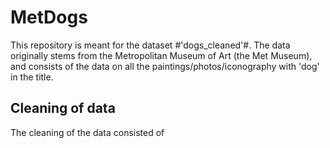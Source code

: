 <h1>MetDogs</h1>
This repository is meant for the dataset #'dogs_cleaned'#. The data originally stems from the Metropolitan Museum of Art (the Met Museum), and consists of the data on all the paintings/photos/iconography with 'dog' in the title.
<h2>Cleaning of data</h2>
The cleaning of the data consisted of 

